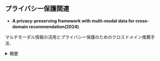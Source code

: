 ## プライバシー保護関連
 -  **A privacy-preserving framework with multi-modal data for cross-domain recommendation(2024)**　　

  マルチモーダル情報の活用とプライバシー保護のためのクロスドメイン推薦手法．  
  <details><summary>概要</summary><div>
  マルチモーダル情報を活用して既存手法より情報量の多いドメイン共通及び固有の埋め込みを分離・抽出するエンコーダと、知識転移中のユーザのプライバシー保護のためローカル差分プライバシーによる難読化を行う。加えて、難読化された分離表現の整合性と差異性を保証するため、コントラスト学習に基づいたドメイン間およびドメイン内損失を組み込んだ。

  [[link]](https://www.sciencedirect.com/science/article/pii/S0950705124011638)
  [[code]](https://github.com/Lili1013/P2M2-CDR)
=======
